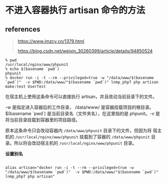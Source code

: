 # 不进入容器执行 artisan 命令的方法

## references

> https://www.imzcy.cn/1379.html
>
> https://blog.csdn.net/weixin_30260399/article/details/94850524

```
% pwd
/usr/local/nginx/www/phpunit
% echo $(basename `pwd`)
phpunit
% docker run -i -t --rm --privileged=true -w "/data/www/$(basename `pwd`)"  -v $PWD:/data/www/"$(basename `pwd`)" lnmp_php7 php artisan make:test UserTest
```

在宿主机上使用这条命令可以直接执行 artisan，并且改动当前目录下的文件。

-w 是指定进入容器后的工作目录， /data/www/ 是容器挂载项目的根目录。$(basename \`pwd\`) 是当前目录名（文件夹名），在这里指的是 phpunit。-v 是将当前目录挂载到容器里的项目路径。

原本这条命令只会改动容器内 `/data/www/phpunit` 目录下的文件。但因为将 宿主机的 `/usr/local/nginx/www/phpunit` 挂载到了容器的 `/data/www/phpunit`  目录。所以将会改动宿主机的 `/usr/local/nginx/www/phpunit` 目录。

**设置别名**

```

```



```
alias artisan="docker run -i -t --rm --privileged=true -w "/data/www/$(basename `pwd`)"  -v $PWD:/data/www/"$(basename `pwd`)" lnmp_php7 php artisan"
```

